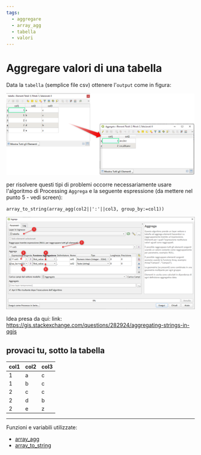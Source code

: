 ```yaml
---
tags:
  - aggregare
  - array_agg
  - tabella
  - valori
---
```


# Aggregare valori di una tabella

Data la `tabella` (semplice file csv) ottenere l'`output` come in figura:

![](../img/esempi/aggrega_valori_tabella/img_01.png)

per risolvere questi tipi di problemi occorre necessariamente usare l'algoritmo di Processing `Aggrega` e la seguente espressione (da mettere nel punto 5 - vedi screen):

```
array_to_string(array_agg(col2||':'||col3, group_by:=col1))
```

![](../img/esempi/aggrega_valori_tabella/img_02.png)

Idea presa da qui:
link: <https://gis.stackexchange.com/questions/282924/aggregating-strings-in-qgis>

## provaci tu, sotto la tabella

col1 | col2 | col3
-----|------|-----
1    | a    | c
1    | b    | c
2    | c    | c
2    | d    | b
2    | e    | z

---

Funzioni e variabili utilizzate:

* [array_agg](../gr_funzioni/array/array_unico.md#array_agg)
* [array_to_string](../gr_funzioni/array/array_unico.md#array_to_string)

